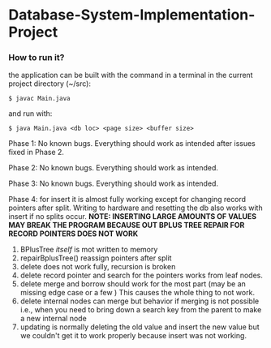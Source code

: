 # Database-System-Implementation-Project
### How to run it?

the application can be built with the command in a terminal in the current project directory (~/src):

```
$ javac Main.java
```
and run with:
```
$ java Main.java <db loc> <page size> <buffer size>
```
Phase 1:
No known bugs. Everything should work as intended after issues fixed in Phase 2.

Phase 2:
No known bugs. Everything should work as intended.

Phase 3:
No known bugs. Everything should work as intended.

Phase 4:
for insert it is almost fully working except for changing record pointers after split. Writing to hardware and resetting the db also works with insert if no splits occur. 
<b>NOTE: INSERTING LARGE AMOUNTS OF VALUES MAY BREAK THE PROGRAM BECAUSE OUT BPLUS TREE REPAIR FOR RECORD POINTERS DOES NOT WORK</b>



<ol>
    <li>
         BPlusTree <i>itself</i> is mot written to memory
    </li>
    <li>
         repairBplusTree() reassign pointers after split 
    </li>
    <li>
        delete does not work fully, recursion is broken
    </li>
    <li>
        delete record pointer and search for the pointers works from leaf nodes. 
    </li>
    <li>
        delete merge and borrow should work for the most part (may be an missing edge case or a few )
        This causes the whole thing to not work.
    </li>
    <li>
        delete internal nodes can merge but behavior if merging is not possible i.e., when you need to bring down a search 
        key from the parent to make a new internal node
    </li>
    <li>
        updating is normally deleting the old value and insert the new value but we couldn't get it to work properly 
        because insert was not working. 
    </li>
    
</ol>